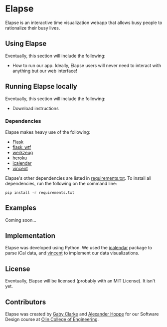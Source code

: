 <!-- OUR AWESOME LOGO -->
# Elapse
Elapse is an interactive time visualization webapp that allows busy people to rationalize their busy lives.

## Using Elapse
Eventually, this section will include the following:
- How to run our app.  Ideally, Elapse users will never need to interact with anything but our web interface!

## Running Elapse locally
Eventually, this section will include the following:
- Download instructions

### Dependencies
Elapse makes heavy use of the following:
- [Flask](http://flask.pocoo.org)
- [flask_wtf](https://flask-wtf.readthedocs.org/en/latest/)
- [werkzeug](http://werkzeug.pocoo.org)
- [heroku](https://www.heroku.com)
- [icalendar](https://github.com/collective/icalendar) 
- [vincent](https://github.com/wrobstory/vincent)

Elapse's other dependencies are listed in [requirements.txt](https://github.com/aehoppe/Elapse/blob/master/requirements.txt). To install all dependencies, run the following on the command line:

    pip install -r requirements.txt

## Examples
Coming soon...

## Implementation
Elapse was developed using Python.  We used the [icalendar](https://github.com/collective/icalendar) package to parse iCal data, and [vincent](https://github.com/wrobstory/vincent) to implement our data visualizations.

## License
Eventually, Elapse will be licensed (probably with an MIT License).  It isn't yet.

## Contributors
Elapse was created by [Gaby Clarke](https://github.com/gabyclarke) and [Alexander Hoppe](https://github.com/aehoppe) for our Software Design course at [Olin College of Engineering](http://www.olin.edu).